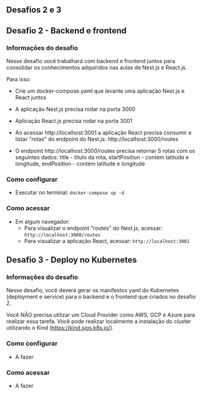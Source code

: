 ## Desafios 2 e 3

## Desafio 2 - Backend e frontend
### Informações do desafio
Nesse desafio você trabalhará com backend e frontend juntos para consolidar os conhecimentos adquiridos nas aulas de Nest.js e React.js.

Para isso:

- Crie um docker-compose.yaml que levante uma aplicação Nest.js e React juntos

- A aplicação Nest.js precisa rodar na porta 3000

- Aplicação React.js precisa rodar na porta 3001

- Ao acessar http://localhost:3001 a aplicação React precisa consumir e listar "rotas" do endpoint do Nest.js: http://localhost:3000/routes

- O endpoint http://localhost:3000/routes precisa retornar 5 rotas com os seguintes dados: title - título da rota, startPosition - contém latitude e longitude, endPosition - contém latitude e longitude

### Como configurar
- Executar no terminal: `docker-compose up -d`

### Como acessar
- Em algum navegador:
    - Para visualizar o endpoint "routes" do Nest.js, acessar: `http://localhost:3000/routes`
    - Para visualizar a aplicação React, acessar: `http://localhost:3001`

## Desafio 3 - Deploy no Kubernetes
### Informações do desafio
Nesse desafio, você deverá gerar os manifestos yaml do Kubernetes (deployment e service) para o backend e o frontend que criados no desafio 2.

Você NÃO precisa utilizar um Cloud Provider como AWS, GCP e Azure para realizar essa tarefa. Você pode realizar localmente a instalação do cluster utilizando o Kind (https://kind.sigs.k8s.io/).

### Como configurar
- A fazer

### Como acessar
- A fazer